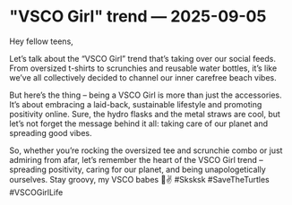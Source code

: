 # "VSCO Girl" trend — 2025-09-05

Hey fellow teens,

Let’s talk about the “VSCO Girl” trend that’s taking over our social feeds. From oversized t-shirts to scrunchies and reusable water bottles, it’s like we’ve all collectively decided to channel our inner carefree beach vibes.

But here’s the thing – being a VSCO Girl is more than just the accessories. It’s about embracing a laid-back, sustainable lifestyle and promoting positivity online. Sure, the hydro flasks and the metal straws are cool, but let’s not forget the message behind it all: taking care of our planet and spreading good vibes.

So, whether you’re rocking the oversized tee and scrunchie combo or just admiring from afar, let’s remember the heart of the VSCO Girl trend – spreading positivity, caring for our planet, and being unapologetically ourselves. Stay groovy, my VSCO babes 🌿✌️ #Sksksk #SaveTheTurtles #VSCOGirlLife